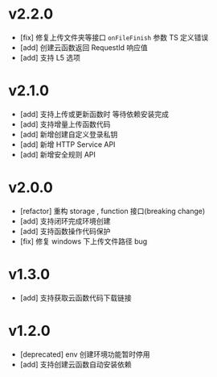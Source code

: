 # v2.2.0

-   [fix] 修复上传文件夹等接口 `onFileFinish` 参数 TS 定义错误
-   [add] 创建云函数返回 RequestId 响应值
-   [add] 支持 L5 选项

# v2.1.0

-   [add] 支持上传或更新函数时 等待依赖安装完成
-   [add] 支持增量上传函数代码
-   [add] 新增创建自定义登录私钥
-   [add] 新增 HTTP Service API
-   [add] 新增安全规则 API

# v2.0.0

-   [refactor] 重构 storage , function 接口(breaking change)
-   [add] 支持闭环完成环境创建
-   [add] 支持函数操作代码保护
-   [fix] 修复 windows 下上传文件路径 bug

# v1.3.0

-   [add] 支持获取云函数代码下载链接

# v1.2.0

-   [deprecated] env 创建环境功能暂时停用
-   [add] 支持创建云函数自动安装依赖
